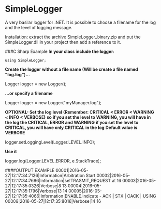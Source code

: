 # SimpleLogger
A very basilar logger for .NET. It is possible to choose a filename for the log and the level of logging message.

Installation: extract the archive SimpleLogger_binary.zip and put the SimpleLogger.dll in your project then add a reference to it.

###C Sharp Example
**In your class include the logger:**

    using SimpleLogger;
    
  **Create the logger without a file name (Will be create a file named "log.log")...**
  
   Logger logger = new Logger();
    
  **...or specify a filename**
  
   Logger logger = new Logger("myManager.log");
    
  **OPTIONAL: Set the log level (Remember: CRITICAL < ERROR < WARNING < INFO < VERBOSE)**
  **so if you set the level to WARNING, you will have in the log the CRITICAL, ERROR and WARNING**
  **if you set the level to CRITICAL, you will have only CRITICAL in the log**
  **Default value is VERBOSE**
  
   logger.setLoggingLevel(Logger.LEVEL.INFO);

  **Use it**
  
   logger.log(Logger.LEVEL.ERROR, e.StackTrace);

####OUTPUT EXAMPLE
    00001|2016-05-27|12:17:34:7126|Information|Arbitration Start
    00002|2016-05-27|12:17:34:7686|Information|setTRASMIT_REQUEST at 16
    00003|2016-05-27|12:17:35:0326|Verbose|8 13
    00004|2016-05-27|12:17:35:1796|Verbose|13 14
    00005|2016-05-27|12:17:35:4066|Information|ENABLE.Indicate - ACK | STX | OACK | USING
    00006|2016-05-27|12:17:35:8016|Verbose|14 16
